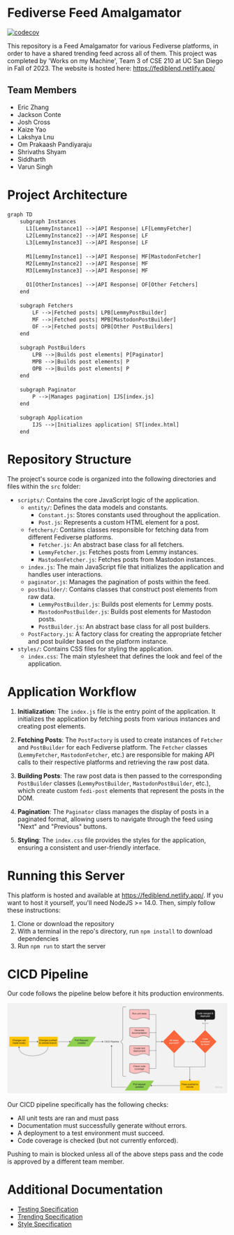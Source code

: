 # Fediverse Feed Amalgamator

[![codecov](https://codecov.io/gh/cse210-works-on-my-machine/CSE210-Fall23-Team-3/graph/badge.svg?token=E8U5P89N54)](https://codecov.io/gh/cse210-works-on-my-machine/CSE210-Fall23-Team-3)

This repository is a Feed Amalgamator for various Fediverse platforms, in order to have a shared trending feed across all of them. This project was completed by 'Works on my Machine', Team 3 of CSE 210 at UC San Diego in Fall of 2023. The website is hosted here: https://fediblend.netlify.app/

## Team Members
- Eric Zhang
- Jackson Conte
- Josh Cross
- Kaize Yao
- Lakshya Lnu
- Om Prakaash Pandiyaraju
- Shrivaths Shyam
- Siddharth
- Varun Singh

# Project Architecture

```mermaid
graph TD
    subgraph Instances
      L1[LemmyInstance1] -->|API Response| LF[LemmyFetcher]
      L2[LemmyInstance2] -->|API Response| LF
      L3[LemmyInstance3] -->|API Response| LF

      M1[LemmyInstance1] -->|API Response| MF[MastodonFetcher]
      M2[LemmyInstance2] -->|API Response| MF
      M3[LemmyInstance3] -->|API Response| MF

      O1[OtherInstances] -->|API Response| OF[Other Fetchers]
    end

    subgraph Fetchers
        LF -->|Fetched posts| LPB[LemmyPostBuilder]
        MF -->|Fetched posts| MPB[MastodonPostBuilder]
        OF -->|Fetched posts| OPB[Other PostBuilders]
    end

    subgraph PostBuilders
        LPB -->|Builds post elements| P[Paginator]
        MPB -->|Builds post elements| P
        OPB -->|Builds post elements| P
    end

    subgraph Paginator
        P -->|Manages pagination| IJS[index.js]
    end

    subgraph Application
        IJS -->|Initializes application| ST[index.html]
    end
```

# Repository Structure
The project's source code is organized into the following directories and files within the `src` folder:

- `scripts/`: Contains the core JavaScript logic of the application.
  - `entity/`: Defines the data models and constants.
    - `Constant.js`: Stores constants used throughout the application.
    - `Post.js`: Represents a custom HTML element for a post.
  - `fetchers/`: Contains classes responsible for fetching data from different Fediverse platforms.
    - `Fetcher.js`: An abstract base class for all fetchers.
    - `LemmyFetcher.js`: Fetches posts from Lemmy instances.
    - `MastodonFetcher.js`: Fetches posts from Mastodon instances.
  - `index.js`: The main JavaScript file that initializes the application and handles user interactions.
  - `paginator.js`: Manages the pagination of posts within the feed.
  - `postBuilder/`: Contains classes that construct post elements from raw data.
    - `LemmyPostBuilder.js`: Builds post elements for Lemmy posts.
    - `MastodonPostBuilder.js`: Builds post elements for Mastodon posts.
    - `PostBuilder.js`: An abstract base class for all post builders.
  - `PostFactory.js`: A factory class for creating the appropriate fetcher and post builder based on the platform instance.
- `styles/`: Contains CSS files for styling the application.
  - `index.css`: The main stylesheet that defines the look and feel of the application.

# Application Workflow

1. **Initialization**: The `index.js` file is the entry point of the application. It initializes the application by fetching posts from various instances and creating post elements.

2. **Fetching Posts**: The `PostFactory` is used to create instances of `Fetcher` and `PostBuilder` for each Fediverse platform. The `Fetcher` classes (`LemmyFetcher`, `MastodonFetcher`, etc.) are responsible for making API calls to their respective platforms and retrieving the raw post data.

3. **Building Posts**: The raw post data is then passed to the corresponding `PostBuilder` classes (`LemmyPostBuilder`, `MastodonPostBuilder`, etc.), which create custom `fedi-post` elements that represent the posts in the DOM.

4. **Pagination**: The `Paginator` class manages the display of posts in a paginated format, allowing users to navigate through the feed using "Next" and "Previous" buttons.

5. **Styling**: The `index.css` file provides the styles for the application, ensuring a consistent and user-friendly interface.

# Running this Server

This platform is hosted and available at https://fediblend.netlify.app/. If you want to host it yourself, you'll need NodeJS >= 14.0. Then, simply follow these instructions:

1. Clone or download the repository
2. With a terminal in the repo's directory, run `npm install` to download dependencies
3. Run `npm run` to start the server


# CICD Pipeline

Our code follows the pipeline below before it hits production environments.

![CICD Pipeline, with flow from makng changes, creating a pull request, which starts the pipeline with steps described below, and a final team member code review before code is merged.](admin/cicd-flowchart.jpg)

Our CICD pipeline specifically has the following checks:
- All unit tests are ran and must pass
- Documentation must successfully generate without errors.
- A deployment to a test environment must succeed.
- Code coverage is checked (but not currently enforced).

Pushing to main is blocked unless all of the above steps pass and the code is approved by a different team member.

# Additional Documentation

- [Testing Specification](specs/Testing.md)
- [Trending Specification](specs/Trending%20posts%20specification.md)
- [Style Specification](specs/Style.md)
